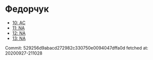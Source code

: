 # Федорчук
- [10: AC](10.md)
- [11: NA](11.md)
- [12: NA](12.md)
- [13: NA](13.md)

Commit: 529256d9abacd272982c330750e0094047dffa0d
 fetched at: 20200927-211028
